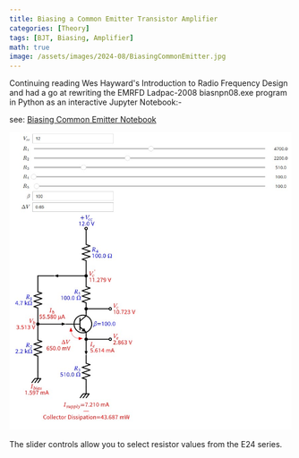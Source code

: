 ```yaml
---
title: Biasing a Common Emitter Transistor Amplifier
categories: [Theory]
tags: [BJT, Biasing, Amplifier]
math: true
image: /assets/images/2024-08/BiasingCommonEmitter.jpg
---
```


Continuing reading Wes Hayward's Introduction to Radio Frequency Design and had a go at rewriting
the EMRFD Ladpac-2008 biasnpn08.exe program in Python as an interactive
Jupyter Notebook:-

see: [Biasing Common Emitter Notebook](https://github.com/M0YCX/ycx_rf_notebooks/blob/master/Amplifiers/biasing/Common%20Emitter%20Biasing.ipynb)

![Screenshot Biasing Common Emitter](/assets/images/2024-08/BiasingCommonEmitter.jpg "Screenshot of the Biasing Common Emitter Jupyter Notebook")

The slider controls allow you to select resistor values from the E24 series.
